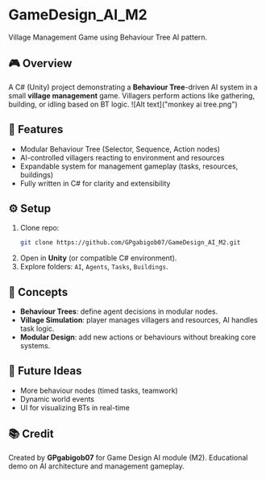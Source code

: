 # GameDesign_AI_M2

Village Management Game using Behaviour Tree AI pattern.

## 🎮 Overview
A C# (Unity) project demonstrating a **Behaviour Tree**-driven AI system in a small **village management** game. Villagers perform actions like gathering, building, or idling based on BT logic.
![Alt text]("monkey ai tree.png")

## 🧱 Features
- Modular Behaviour Tree (Selector, Sequence, Action nodes)
- AI-controlled villagers reacting to environment and resources
- Expandable system for management gameplay (tasks, resources, buildings)
- Fully written in C# for clarity and extensibility

## ⚙️ Setup
1. Clone repo:
   ```bash
   git clone https://github.com/GPgabigob07/GameDesign_AI_M2.git
   ```
2. Open in **Unity** (or compatible C# environment).
3. Explore folders: `AI`, `Agents`, `Tasks`, `Buildings`.

## 🧠 Concepts
- **Behaviour Trees**: define agent decisions in modular nodes.
- **Village Simulation**: player manages villagers and resources, AI handles task logic.
- **Modular Design**: add new actions or behaviours without breaking core systems.

## 🚀 Future Ideas
- More behaviour nodes (timed tasks, teamwork)
- Dynamic world events
- UI for visualizing BTs in real-time

## 📚 Credit
Created by **GPgabigob07** for Game Design AI module (M2). Educational demo on AI architecture and management gameplay.
